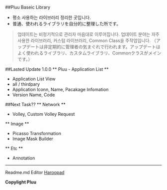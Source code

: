 ##Pluu Baseic Library

  - 평소 사용하는 라이브러리 정리한 곳입니다.
  - 普通、使われるライブラリを自分的に整理した所です。

> 업데이트는 비정기적으로 관리자 마음대로 이루어집니다. 업데이트 분야는 자주 사용한 라이브러리, 커스텀 라이브러리, Common Class을 주작업입니다.
> （アップデートは非定期的に管理者の気まぐれで行われます。アップデートはよく使われるライブラリ、カスタムライブラリ、Commonクラスがメインです。）

##Lasted Update 1.0.0
** Pluu - Application List **
* Application List View
* all / thirdpary
* Application Iconn, Name, Pacakage Infomation
* Version Name, Code

##Next Task??
** Network **
* Volley, Custom Volley Request

** Image **
* Picasso Transformation
* Image Mask Builder

** Etc **
* Annotation


* * *

Readme.md Editor [Haroopad](http://pad.haroopress.com/)

**Copylight Pluu**

